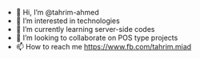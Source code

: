 - 👋 Hi, I’m @tahrim-ahmed
- 👀 I’m interested in technologies
- 🌱 I’m currently learning server-side codes
- 💞️ I’m looking to collaborate on POS type projects
- 📫 How to reach me https://www.fb.com/tahrim.miad

<!---
tahrim-ahmed/tahrim-ahmed is a ✨ special ✨ repository because its `README.md` (this file) appears on your GitHub profile.
You can click the Preview link to take a look at your changes.
--->
